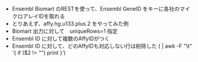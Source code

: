 - Ensembl Biomart のRESTを使って、Ensembl GeneID をキーに各社のマイクロアレイIDを取れる
- とりあえず、affy.hg.u133.plus.2 をやってみた例
- Biomart 出力に対して　uniqueRows=1 指定
- Ensembl ID に対して複数のAffyIDがつく
- Ensembl ID に対して、どのAffyIDも対応しない行は削除した ( | awk -F "\t" '{ if ($2 != "") print }')

